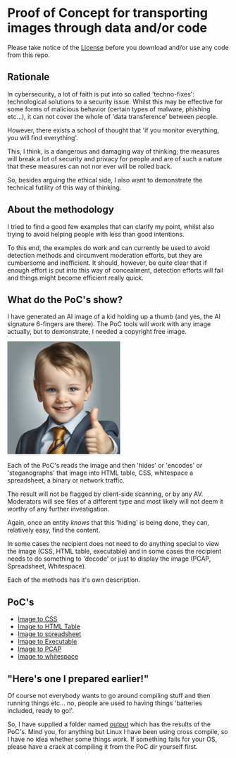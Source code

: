# Proof of Concept for transporting images through data and/or code 

Please take notice of the [License](LICENSE.md) before you download and/or use any code from this repo.

## Rationale

In cybersecurity, a lot of faith is put into so called 'techno-fixes': technological solutions to a security issue. Whilst this may be effective for some forms of malicious behavior (certain types of malware, phishing etc...), it can not cover the whole of 'data transference' between people.

However, there exists a school of thought that 'if you monitor everything, you will find everything'.

This, I think, is a dangerous and damaging way of thinking; the measures will break a lot of security and privacy for people and are of such a nature that these measures can not nor ever will be rolled back.

So, besides arguing the ethical side, I also want to demonstrate the technical futility of this way of thinking.

## About the methodology

I tried to find a good few examples that can clarify my point, whilst also trying to avoid helping people with less than good intentions.

To this end, the examples do work and can currently be used to avoid detection methods and circumvent moderation efforts, but they are cumbersome and inefficient. It should, however, be quite clear that if enough effort is put into this way of concealment, detection efforts will fail and things might become efficient really quick.

## What do the PoC's show?

I have generated an AI image of a kid holding up a thumb (and yes, the AI signature 6-fingers are there). The PoC tools will work with any image actually, but to demonstrate, I needed a copyright free image.

![AI generated image of Johnny Sixfingers](images/example_image.jpg "Johnny Sixfingers")

Each of the PoC's reads the image and then 'hides' or 'encodes' or 'steganographs' that image into HTML table, CSS, whitespace a spreadsheet, a binary or network traffic.

The result will not be flagged by client-side scanning, or by any AV. Moderators will see files of a different type and most likely will not deem it worthy of any further investigation.

Again, once an entity *knows* that this 'hiding' is being done, they can, relatively easy, find the content.

In some cases the recipient does not need to do anything special to view the image (CSS, HTML table, executable) and in some cases the recipient needs to do something to 'decode' or just to display the image (PCAP, Spreadsheet, Whitespace).

Each of the methods has it's own description.

## PoC's

- [Image to CSS](imageToCSS/)
- [Image to HTML Table](imageToTable/)
- [Image to spreadsheet](imageToSpreadsheet/)
- [Image to Executable](imageToExecutable/)
- [Image to PCAP](imageToPCAP/)
- [Image to whitespace](imageToWhitespace/)

## "Here's one I prepared earlier!"

Of course not everybody wants to go around compiling stuff and then running things etc... no, people are used to having things 'batteries included, ready to go!'.

So, I have supplied a folder named [output](output/) which has the results of the PoC's. Mind you, for anything but Linux I have been using cross compile, so I have no idea whether some things work. If something fails for your OS, please have a crack at compiling it from the PoC dir yourself first. 
